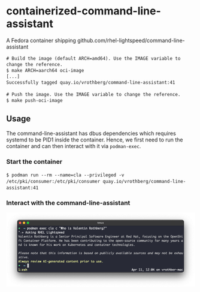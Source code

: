 # containerized-command-line-assistant
A Fedora container shipping github.com/rhel-lightspeed/command-line-assistant

```
# Build the image (default ARCH=amd64). Use the IMAGE variable to change the reference.
$ make ARCH=aarch64 oci-image
[...]
Successfully tagged quay.io/vrothberg/command-line-assistant:41

# Push the image. Use the IMAGE variable to change the reference.
$ make push-oci-image
```

## Usage

The command-line-assistant has dbus dependencies which requires systemd to be PID1 inside the container.  Hence, we first need to run the container and can then interact with it via `podman-exec`.

### Start the container

`$ podman run --rm --name=cla --privileged -v /etc/pki/consumer:/etc/pki/consumer quay.io/vrothberg/command-line-assistant:41`

### Interact with the command-line-assistant

![screenshot](screenshot.png)
